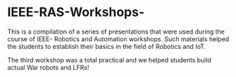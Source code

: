 # IEEE-RAS-Workshops-
This is a compilation of a series of presentations that were used during the course of IEEE- Robotics and Automation workshops. 
Such materials helped the students to establish their basics in the field of Robotics and IoT.

The third workshop was a total practical and we helped students build actual War robots and LFRs!
